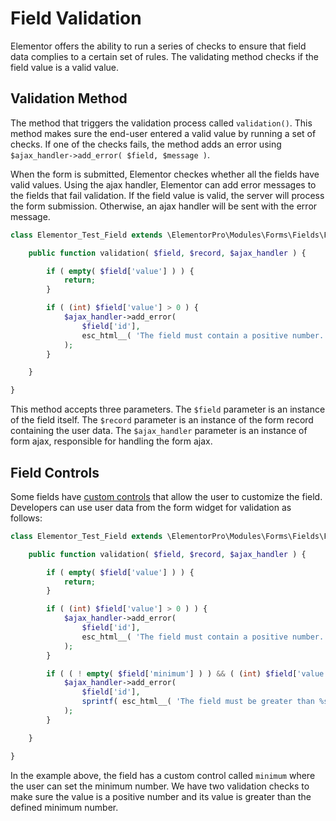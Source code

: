 # Field Validation

<Badge type="tip" vertical="top" text="Elementor Pro" /> <Badge type="warning" vertical="top" text="Advanced" />

Elementor offers the ability to run a series of checks to ensure that field data complies to a certain set of rules. The validating method checks if the field value is a valid value.

## Validation Method

The method that triggers the validation process called `validation()`. This method makes sure the end-user entered a valid value by running a set of checks. If one of the checks fails, the method adds an error using `$ajax_handler->add_error( $field, $message )`.

When the form is submitted, Elementor checkes whether all the fields have valid values. Using the ajax handler, Elementor can add error messages to the fields that fail validation. If the field value is valid, the server will process the form submission. Otherwise, an ajax handler will be sent with the error message.

```php
class Elementor_Test_Field extends \ElementorPro\Modules\Forms\Fields\Field_Base {

	public function validation( $field, $record, $ajax_handler ) {

		if ( empty( $field['value'] ) ) {
			return;
		}

		if ( (int) $field['value'] > 0 ) {
			$ajax_handler->add_error(
				$field['id'],
				esc_html__( 'The field must contain a positive number.', 'textdomain' )
			);
		}

	}

}
```

This method accepts three parameters. The `$field` parameter is an instance of the field itself. The `$record` parameter is an instance of the form record containing the user data. The `$ajax_handler` parameter is an instance of form ajax, responsible for handling the form ajax.

## Field Controls

Some fields have [custom controls](./field-controls/) that allow the user to customize the field. Developers can use user data from the form widget for validation as follows:

```php
class Elementor_Test_Field extends \ElementorPro\Modules\Forms\Fields\Field_Base {

	public function validation( $field, $record, $ajax_handler ) {

		if ( empty( $field['value'] ) ) {
			return;
		}

		if ( (int) $field['value'] > 0 ) ) {
			$ajax_handler->add_error(
				$field['id'],
				esc_html__( 'The field must contain a positive number.', 'textdomain' )
			);
		}

		if ( ( ! empty( $field['minimum'] ) ) && ( (int) $field['value'] > $field['minimum'] ) ) {
			$ajax_handler->add_error(
                $field['id'],
                sprintf( esc_html__( 'The field must be greater than %s.', 'elementor-pro' ), $field['minimum'] )
            );
		}

	}

}
```

In the example above, the field has a custom control called `minimum` where the user can set the minimum number. We have two validation checks to make sure the value is a positive number and its value is greater than the defined minimum number.
